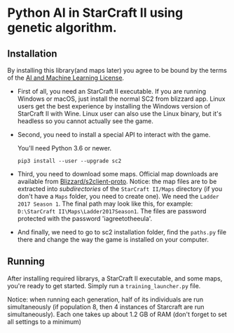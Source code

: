 # Python AI in StarCraft II using genetic algorithm.

## Installation

By installing this library(and maps later) you agree to be bound by the terms of the [AI and Machine Learning License](http://blzdistsc2-a.akamaihd.net/AI_AND_MACHINE_LEARNING_LICENSE.html).

- First of all, you need an StarCraft II executable. If you are running Windows or macOS, just install the normal SC2 from blizzard app. Linux users get the best experience by installing the Windows version of StarCraft II with Wine. Linux user can also use the Linux binary, but it's headless so you cannot actually see the game.

- Second, you need to install a special API to interact with the game.

  You'll need Python 3.6 or newer.

  ```
  pip3 install --user --upgrade sc2
  ```

- Third, you need to download some maps. Official map downloads are available from [Blizzard/s2client-proto](https://github.com/Blizzard/s2client-proto#downloads). Notice: the map files are to be extracted into *subdirectories* of the `StarCraft II/Maps` directory (if you don't have a `Maps` folder, you need to create one). We need the `Ladder 2017 Season 1`. 
The final path may look like this, for example: `D:\StarCraft II\Maps\Ladder2017Season1`.
The files are password protected with the password 'iagreetotheeula'.

- And finally, we need to go to sc2 installation folder, find the `paths.py` file there and change the way the game is installed on your computer.

## Running

After installing required librarys, a StarCraft II executable, and some maps, you're ready to get started. Simply run a `training_launcher.py` file. 

Notice: when running each generation, half of its individuals are run simultaneously (if population 8, then 4 instances of Starcraft are run simultaneously). Each one takes up about 1.2 GB of RAM (don't forget to set all settings to a minimum)
